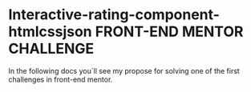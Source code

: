# Interactive-rating-component-htmlcssjson FRONT-END MENTOR CHALLENGE 
In the following docs you´ll see my propose for solving one of the first challenges in front-end mentor.
